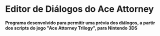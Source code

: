 # Editor de Diálogos do Ace Attorney

**Programa desenvolvido para permitir uma prévia dos diálogos, a partir dos scripts do jogo "Ace Attorney Trilogy", para Nintendo 3DS**
